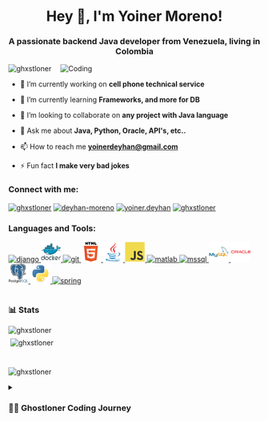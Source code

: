 <h1 align="center">Hey 👋, I'm Yoiner Moreno!</h1>
<h3 align="center">A passionate backend Java developer from Venezuela, living in Colombia</h3>
<img align= "right" alt="Coding" width="400" src="https://camo.githubusercontent.com/cae12fddd9d6982901d82580bdf321d81fb299141098ca1c2d4891870827bf17/68747470733a2f2f6d69726f2e6d656469756d2e636f6d2f6d61782f313336302f302a37513379765349765f7430696f4a2d5a2e676966">
<p align="left"> <img src="https://komarev.com/ghpvc/?username=ghxstloner&label=Profile%20views&color=0e75b6&style=flat" alt="ghxstloner" /> </p>

- 🔭 I’m currently working on **cell phone technical service**

- 🌱 I’m currently learning **Frameworks, and more for DB**

- 👯 I’m looking to collaborate on **any project with Java language**

- 💬 Ask me about **Java, Python, Oracle, API's, etc..**

- 📫 How to reach me **yoinerdeyhan@gmail.com**

- ⚡ Fun fact **I make very bad jokes**

<h3 align="left">Connect with me:</h3>
<p align="left">
<a href="https://twitter.com/ghxstloner" target="blank"><img align="center" src="https://raw.githubusercontent.com/rahuldkjain/github-profile-readme-generator/master/src/images/icons/Social/twitter.svg" alt="ghxstloner" height="30" width="40" /></a>
<a href="https://linkedin.com/in/deyhan-moreno" target="blank"><img align="center" src="https://raw.githubusercontent.com/rahuldkjain/github-profile-readme-generator/master/src/images/icons/Social/linked-in-alt.svg" alt="deyhan-moreno" height="30" width="40" /></a>
<a href="https://fb.com/yoiner.deyhan" target="blank"><img align="center" src="https://raw.githubusercontent.com/rahuldkjain/github-profile-readme-generator/master/src/images/icons/Social/facebook.svg" alt="yoiner.deyhan" height="30" width="40" /></a>
<a href="https://instagram.com/ghxstloner" target="blank"><img align="center" src="https://raw.githubusercontent.com/rahuldkjain/github-profile-readme-generator/master/src/images/icons/Social/instagram.svg" alt="ghxstloner" height="30" width="40" /></a>
</p>

<h3 align="left">Languages and Tools:</h3>
<p align="left"> <a href="https://www.djangoproject.com/" target="_blank" rel="noreferrer"> <img src="https://cdn.worldvectorlogo.com/logos/django.svg" alt="django" width="40" height="40"/> </a> <a href="https://www.docker.com/" target="_blank" rel="noreferrer"> <img src="https://raw.githubusercontent.com/devicons/devicon/master/icons/docker/docker-original-wordmark.svg" alt="docker" width="40" height="40"/> </a> <a href="https://git-scm.com/" target="_blank" rel="noreferrer"> <img src="https://www.vectorlogo.zone/logos/git-scm/git-scm-icon.svg" alt="git" width="40" height="40"/> </a> <a href="https://www.w3.org/html/" target="_blank" rel="noreferrer"> <img src="https://raw.githubusercontent.com/devicons/devicon/master/icons/html5/html5-original-wordmark.svg" alt="html5" width="40" height="40"/> </a> <a href="https://www.java.com" target="_blank" rel="noreferrer"> <img src="https://raw.githubusercontent.com/devicons/devicon/master/icons/java/java-original.svg" alt="java" width="40" height="40"/> </a> <a href="https://developer.mozilla.org/en-US/docs/Web/JavaScript" target="_blank" rel="noreferrer"> <img src="https://raw.githubusercontent.com/devicons/devicon/master/icons/javascript/javascript-original.svg" alt="javascript" width="40" height="40"/> </a> <a href="https://www.mathworks.com/" target="_blank" rel="noreferrer"> <img src="https://upload.wikimedia.org/wikipedia/commons/2/21/Matlab_Logo.png" alt="matlab" width="40" height="40"/> </a> <a href="https://www.microsoft.com/en-us/sql-server" target="_blank" rel="noreferrer"> <img src="https://www.svgrepo.com/show/303229/microsoft-sql-server-logo.svg" alt="mssql" width="40" height="40"/> </a> <a href="https://www.mysql.com/" target="_blank" rel="noreferrer"> <img src="https://raw.githubusercontent.com/devicons/devicon/master/icons/mysql/mysql-original-wordmark.svg" alt="mysql" width="40" height="40"/> </a> <a href="https://www.oracle.com/" target="_blank" rel="noreferrer"> <img src="https://raw.githubusercontent.com/devicons/devicon/master/icons/oracle/oracle-original.svg" alt="oracle" width="40" height="40"/> </a> <a href="https://www.postgresql.org" target="_blank" rel="noreferrer"> <img src="https://raw.githubusercontent.com/devicons/devicon/master/icons/postgresql/postgresql-original-wordmark.svg" alt="postgresql" width="40" height="40"/> </a> <a href="https://www.python.org" target="_blank" rel="noreferrer"> <img src="https://raw.githubusercontent.com/devicons/devicon/master/icons/python/python-original.svg" alt="python" width="40" height="40"/> </a> <a href="https://spring.io/" target="_blank" rel="noreferrer"> <img src="https://www.vectorlogo.zone/logos/springio/springio-icon.svg" alt="spring" width="40" height="40"/> </a> </p>

#

### 📊 Stats

<p><img align="left" src="https://github-readme-stats.vercel.app/api/top-langs?username=ghxstloner&show_icons=true&locale=en&layout=compact" alt="ghxstloner" /></p>

#

<p>&nbsp;<img align="center" src="https://github-readme-stats.vercel.app/api?username=ghxstloner&show_icons=true&locale=en" alt="ghxstloner" /></p>

#

<p><img align="center" src="https://github-readme-streak-stats.herokuapp.com/?user=ghxstloner&" alt="ghxstloner" /></p>

<details>
 <summary><h3>👨‍💻 Ghostloner Coding Journey</h3></summary>
   Since childhood I have always had interest in everything related to technology, however I had not discovered how to convey my interest in "things." I tried to interact from an early age with technology, my father handled many computers, therefore he always used to have pieces and I tried things with those same components, or he used them to create other things. But I still needed something, while I was at school in Pandemia, I discovered what was truly filled and passionate about, schedule. I started as any other person, HTML5/JavaScript/CSS3 until I discovered how manageable it could be Java or Python, algorithms and data science on my own. I have not stopped learning on my own and I want to continue developing, to the point of creating applications that generate a good impact on humanity. It is comfortable to be able to have those skills to create such applications, today only work as a technical cell phone service, I must eat. But I know it's time, and I know I can go far. So far I am only 18 years old.

